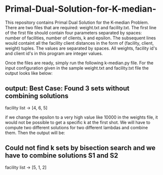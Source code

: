# Primal-Dual-Solution-for-K-median-
This repository contains Primal Dual Solution for the K-median Problem. There are two files that are required: weight.txt and facility.txt. The first line of the first file should contain four parameters separated by spaces: number of facilities, number of clients, k and epsilon. The subsequent lines would containt all the facility client distances in the form of (facility, client, weight) tuples. The values are separated by spaces. All weights, facility id's and client id's in this program are integer values. 

Once the files are ready, simply run the following k-median.py file. For the input configuration given in the sample weight.txt and facility.txt file the output looks like below:

output:
Best Case: Found 3 sets without combining solutions
---------------------------------------------------
facility list -> [4, 6, 5]

if we change the epsilon to a very high value like 10000 in the weights file, it would not be possible to get a specific k at the first shot. We will have to compute two different solutions for two different lambdas and combine them. Then the output will be: 

Could not find k sets by bisection search and we have to combine solutions S1 and S2
------------------------------------------------------------------------------------
facility list -> [5, 1, 2]


